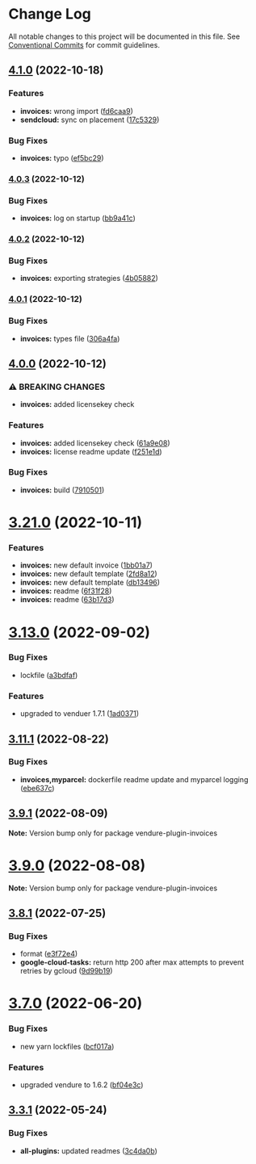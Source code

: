 # Change Log

All notable changes to this project will be documented in this file.
See [Conventional Commits](https://conventionalcommits.org) for commit guidelines.

## [4.1.0](https://github.com/Pinelab-studio/pinelab-vendure-plugins/compare/v4.0.3...v4.1.0) (2022-10-18)

### Features

- **invoices:** wrong import ([fd6caa9](https://github.com/Pinelab-studio/pinelab-vendure-plugins/commit/fd6caa91872bd94f1d1695275dc2d9320d07d226))
- **sendcloud:** sync on placement ([17c5329](https://github.com/Pinelab-studio/pinelab-vendure-plugins/commit/17c53296063d95142bd9ddb9f195c9c73158e2c0))

### Bug Fixes

- **invoices:** typo ([ef5bc29](https://github.com/Pinelab-studio/pinelab-vendure-plugins/commit/ef5bc29c2a81baca7cd0b7dd5f3046702053fcbe))

### [4.0.3](https://github.com/Pinelab-studio/pinelab-vendure-plugins/compare/v4.0.2...v4.0.3) (2022-10-12)

### Bug Fixes

- **invoices:** log on startup ([bb9a41c](https://github.com/Pinelab-studio/pinelab-vendure-plugins/commit/bb9a41c740eac3096aa063a406a5e65573c188e6))

### [4.0.2](https://github.com/Pinelab-studio/pinelab-vendure-plugins/compare/v4.0.1...v4.0.2) (2022-10-12)

### Bug Fixes

- **invoices:** exporting strategies ([4b05882](https://github.com/Pinelab-studio/pinelab-vendure-plugins/commit/4b05882f25249f99df407548d799609371f68bbe))

### [4.0.1](https://github.com/Pinelab-studio/pinelab-vendure-plugins/compare/v4.0.0...v4.0.1) (2022-10-12)

### Bug Fixes

- **invoices:** types file ([306a4fa](https://github.com/Pinelab-studio/pinelab-vendure-plugins/commit/306a4fa59fb11cabc289f9eec69581964400d76f))

## [4.0.0](https://github.com/Pinelab-studio/pinelab-vendure-plugins/compare/v3.21.0...v4.0.0) (2022-10-12)

### ⚠ BREAKING CHANGES

- **invoices:** added licensekey check

### Features

- **invoices:** added licensekey check ([61a9e08](https://github.com/Pinelab-studio/pinelab-vendure-plugins/commit/61a9e08113252ee9d9fa0b0c87bfd09084702ff3))
- **invoices:** license readme update ([f251e1d](https://github.com/Pinelab-studio/pinelab-vendure-plugins/commit/f251e1d0741e5db9a2ba596e549c235fbfc0bf5a))

### Bug Fixes

- **invoices:** build ([7910501](https://github.com/Pinelab-studio/pinelab-vendure-plugins/commit/791050183da327ad11020f57cf905e9155be398c))

# [3.21.0](https://github.com/Pinelab-studio/pinelab-vendure-plugins/compare/v3.20.0...v3.21.0) (2022-10-11)

### Features

- **invoices:** new default invoice ([1bb01a7](https://github.com/Pinelab-studio/pinelab-vendure-plugins/commit/1bb01a7614741fd07ebd2d30b549ff0b8f84e280))
- **invoices:** new default template ([2fd8a12](https://github.com/Pinelab-studio/pinelab-vendure-plugins/commit/2fd8a1244f786e025ec1082172a765e221ed391b))
- **invoices:** new default template ([db13496](https://github.com/Pinelab-studio/pinelab-vendure-plugins/commit/db13496fa90029228c63e62bee6a0667f75a5ec5))
- **invoices:** readme ([6f31f28](https://github.com/Pinelab-studio/pinelab-vendure-plugins/commit/6f31f28867b4cbf9fbce7f4f7a29eb0358128ed3))
- **invoices:** readme ([63b17d3](https://github.com/Pinelab-studio/pinelab-vendure-plugins/commit/63b17d3005e2782209651697007c0a82b00ee0c0))

# [3.13.0](https://github.com/Pinelab-studio/pinelab-vendure-plugins/compare/v3.12.0...v3.13.0) (2022-09-02)

### Bug Fixes

- lockfile ([a3bdfaf](https://github.com/Pinelab-studio/pinelab-vendure-plugins/commit/a3bdfafe6bac27a5c96b4f6e7b12228c0b1834f8))

### Features

- upgraded to venduer 1.7.1 ([1ad0371](https://github.com/Pinelab-studio/pinelab-vendure-plugins/commit/1ad0371ee1be4f0d1371407b93e76809be08d851))

## [3.11.1](https://github.com/Pinelab-studio/pinelab-vendure-plugins/compare/v3.11.0...v3.11.1) (2022-08-22)

### Bug Fixes

- **invoices,myparcel:** dockerfile readme update and myparcel logging ([ebe637c](https://github.com/Pinelab-studio/pinelab-vendure-plugins/commit/ebe637c877fc6791480f9ff47ac11109b4c116ca))

## [3.9.1](https://github.com/Pinelab-studio/pinelab-vendure-plugins/compare/v3.9.0...v3.9.1) (2022-08-09)

**Note:** Version bump only for package vendure-plugin-invoices

# [3.9.0](https://github.com/Pinelab-studio/pinelab-vendure-plugins/compare/v3.8.1...v3.9.0) (2022-08-08)

**Note:** Version bump only for package vendure-plugin-invoices

## [3.8.1](https://github.com/Pinelab-studio/pinelab-vendure-plugins/compare/v3.8.0...v3.8.1) (2022-07-25)

### Bug Fixes

- format ([e3f72e4](https://github.com/Pinelab-studio/pinelab-vendure-plugins/commit/e3f72e40e188ab05428f5f46a0bae08ce16c8cc6))
- **google-cloud-tasks:** return http 200 after max attempts to prevent retries by gcloud ([9d99b19](https://github.com/Pinelab-studio/pinelab-vendure-plugins/commit/9d99b19a03c51ea93efa4b7d48cc543c50734bee))

# [3.7.0](https://github.com/Pinelab-studio/pinelab-vendure-plugins/compare/v3.6.1...v3.7.0) (2022-06-20)

### Bug Fixes

- new yarn lockfiles ([bcf017a](https://github.com/Pinelab-studio/pinelab-vendure-plugins/commit/bcf017a3bbf7f7581a2e02b4bcc1cc1ab18fca88))

### Features

- upgraded vendure to 1.6.2 ([bf04e3c](https://github.com/Pinelab-studio/pinelab-vendure-plugins/commit/bf04e3c3e4e41d338622b9487bd2e7c54e7d299f))

## [3.3.1](https://github.com/Pinelab-studio/pinelab-vendure-plugins/compare/v3.3.0...v3.3.1) (2022-05-24)

### Bug Fixes

- **all-plugins:** updated readmes ([3c4da0b](https://github.com/Pinelab-studio/pinelab-vendure-plugins/commit/3c4da0b54712bd864ddc2336d40073169c58e052))
